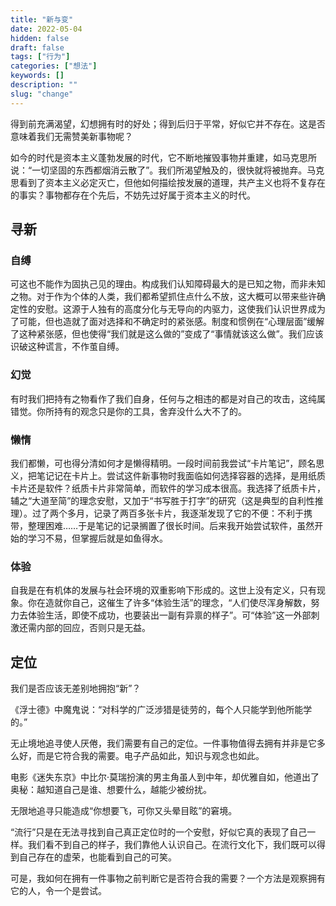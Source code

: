 ```yaml
---
title: "新与变"
date: 2022-05-04
hidden: false
draft: false
tags: ["行为"]
categories: ["想法"]
keywords: []
description: ""
slug: "change"
---
```


得到前充满渴望，幻想拥有时的好处；得到后归于平常，好似它并不存在。这是否意味着我们无需赞美新事物呢？

如今的时代是资本主义蓬勃发展的时代，它不断地摧毁事物并重建，如马克思所说：“一切坚固的东西都烟消云散了”。我们所渴望触及的，很快就将被抛弃。马克思看到了资本主义必定灭亡，但他如何描绘按发展的道理，共产主义也将不复存在的事实？事物都存在个先后，不妨先过好属于资本主义的时代。

## 寻新

### 自缚

可这也不能作为固执己见的理由。构成我们认知障碍最大的是已知之物，而非未知之物。对于作为个体的人类，我们都希望抓住点什么不放，这大概可以带来些许确定性的安慰。这源于人独有的高度分化与无导向的内驱力，这使我们认识世界成为了可能，但也造就了面对选择和不确定时的紧张感。制度和惯例在“心理层面”缓解了这种紧张感，但也使得“我们就是这么做的”变成了“事情就该这么做”。我们应该识破这种谎言，不作茧自缚。

### 幻觉

有时我们把持有之物看作了我们自身，任何与之相违的都是对自己的攻击，这纯属错觉。你所持有的观念只是你的工具，舍弃没什么大不了的。

### 懒惰

我们都懒，可也得分清如何才是懒得精明。一段时间前我尝试“卡片笔记”，顾名思义，把笔记记在卡片上。尝试这件新事物时我面临如何选择容器的选择，是用纸质卡片还是软件？纸质卡片非常简单，而软件的学习成本很高。我选择了纸质卡片，辅之“大道至简”的理念安慰，又加于“书写胜于打字”的研究（这是典型的自利性推理）。过了两个多月，记录了两百多张卡片，我逐渐发现了它的不便：不利于携带，整理困难……于是笔记的记录搁置了很长时间。后来我开始尝试软件，虽然开始的学习不易，但掌握后就是如鱼得水。

### 体验

自我是在有机体的发展与社会环境的双重影响下形成的。这世上没有定义，只有现象。你在造就你自己，这催生了许多“体验生活”的理念，“人们使尽浑身解数，努力去体验生活，即使不成功，也要装出一副有异禀的样子”。可“体验”这一外部刺激还需内部的回应，否则只是无益。

## 定位

我们是否应该无差别地拥抱“新”？

《浮士德》中魔鬼说：“对科学的广泛涉猎是徒劳的，每个人只能学到他所能学的。”

无止境地追寻使人厌倦，我们需要有自己的定位。一件事物值得去拥有并非是它多么好，而是它符合我的需要。电子产品如此，知识与观念也如此。

电影《迷失东京》中比尔·莫瑞扮演的男主角虽人到中年，却优雅自如，他道出了奥秘：越知道自己是谁、想要什么，越能少被纷扰。

无限地追寻只能造成“你想要飞，可你又头晕目眩”的窘境。

“流行”只是在无法寻找到自己真正定位时的一个安慰，好似它真的表现了自己一样。我们看不到自己的样子，我们靠他人认识自己。在流行文化下，我们既可以得到自己存在的虚荣，也能看到自己的可笑。

可是，我如何在拥有一件事物之前判断它是否符合我的需要？一个方法是观察拥有它的人，令一个是尝试。